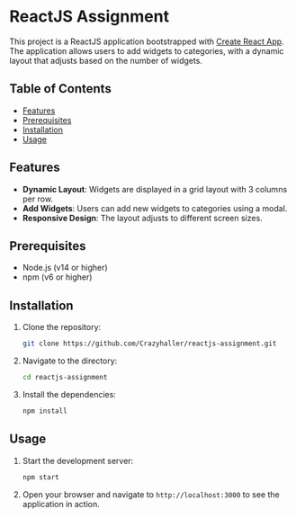 # ReactJS Assignment

This project is a ReactJS application bootstrapped with [Create React App](https://github.com/facebook/create-react-app). The application allows users to add widgets to categories, with a dynamic layout that adjusts based on the number of widgets.

## Table of Contents

- [Features](#features)
- [Prerequisites](#prerequisites)
- [Installation](#installation)
- [Usage](#usage)

## Features

- **Dynamic Layout**: Widgets are displayed in a grid layout with 3 columns per row.
- **Add Widgets**: Users can add new widgets to categories using a modal.
- **Responsive Design**: The layout adjusts to different screen sizes.

## Prerequisites

- Node.js (v14 or higher)
- npm (v6 or higher)

## Installation

1. Clone the repository:

   ```sh
   git clone https://github.com/Crazyhaller/reactjs-assignment.git
   ```

2. Navigate to the directory:

   ```sh
   cd reactjs-assignment
   ```

3. Install the dependencies:

   ```sh
   npm install
   ```

## Usage

1. Start the development server:

   ```sh
   npm start
   ```

2. Open your browser and navigate to `http://localhost:3000` to see the application in action.
